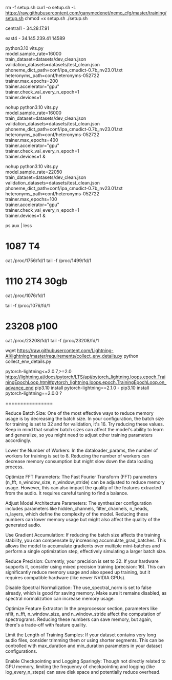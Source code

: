 
rm -f setup.sh
curl -o setup.sh -L https://raw.githubusercontent.com/ganymedenet/nemo_cfg/master/training/setup.sh
chmod +x setup.sh
./setup.sh

central1 - 34.28.17.91

east4 - 34.145.239.41
 14589

python3.10 vits.py \
  model.sample_rate=16000 \
  train_dataset=datasets/dev_clean.json \
  validation_datasets=datasets/test_clean.json \
  phoneme_dict_path=conf/ipa_cmudict-0.7b_nv23.01.txt \
  heteronyms_path=conf/heteronyms-052722 \
  trainer.max_epochs=200 \
  trainer.accelerator="gpu" \
  trainer.check_val_every_n_epoch=1 \
  trainer.devices=1


nohup python3.10 vits.py \
  model.sample_rate=16000 \
  train_dataset=datasets/dev_clean.json \
  validation_datasets=datasets/test_clean.json \
  phoneme_dict_path=conf/ipa_cmudict-0.7b_nv23.01.txt \
  heteronyms_path=conf/heteronyms-052722 \
  trainer.max_epochs=400 \
  trainer.accelerator="gpu" \
  trainer.check_val_every_n_epoch=1 \
  trainer.devices=1 &



nohup python3.10 vits.py \
  model.sample_rate=22050 \
  train_dataset=datasets/dev_clean.json \
  validation_datasets=datasets/test_clean.json \
  phoneme_dict_path=conf/ipa_cmudict-0.7b_nv23.01.txt \
  heteronyms_path=conf/heteronyms-052722 \
  trainer.max_epochs=100 \
  trainer.accelerator="gpu" \
  trainer.check_val_every_n_epoch=1 \
  trainer.devices=1 &

ps aux | less


# 1087 T4
cat /proc/1756/fd/1
tail -f /proc/1499/fd/1

# 1110 2T4 30gb
cat /proc/1076/fd/1

tail -f /proc/1076/fd/1


# 23208 p100
cat /proc/23208/fd/1
tail -f /proc/23208/fd/1


wget https://raw.githubusercontent.com/Lightning-AI/lightning/master/requirements/collect_env_details.py
python collect_env_details.py


pytorch-lightning<=2.0.7,>=2.0
https://lightning.ai/docs/pytorch/LTS/api/pytorch_lightning.loops.epoch.TrainingEpochLoop.html#pytorch_lightning.loops.epoch.TrainingEpochLoop.on_advance_end
pip3.10 install pytorch-lightning==2.1.0 -
pip3.10 install pytorch-lightning==2.0.0 ?


================


Reduce Batch Size: One of the most effective ways to reduce memory usage is by decreasing the batch size. In your configuration, the batch size for training is set to 32 and for validation, it's 16. Try reducing these values. Keep in mind that smaller batch sizes can affect the model's ability to learn and generalize, so you might need to adjust other training parameters accordingly.

Lower the Number of Workers: In the dataloader_params, the number of workers for training is set to 8. Reducing the number of workers can decrease memory consumption but might slow down the data loading process.

Optimize FFT Parameters: The Fast Fourier Transform (FFT) parameters (n_fft, n_window_size, n_window_stride) can be adjusted to reduce memory usage. However, this can also impact the quality of the features extracted from the audio. It requires careful tuning to find a balance.

Adjust Model Architecture Parameters: The synthesizer configuration includes parameters like hidden_channels, filter_channels, n_heads, n_layers, which define the complexity of the model. Reducing these numbers can lower memory usage but might also affect the quality of the generated audio.

Use Gradient Accumulation: If reducing the batch size affects the training stability, you can compensate by increasing accumulate_grad_batches. This allows the model to accumulate gradients over multiple mini-batches and perform a single optimization step, effectively simulating a larger batch size.

Reduce Precision: Currently, your precision is set to 32. If your hardware supports it, consider using mixed precision training (precision: 16). This can significantly reduce memory usage and also speed up training, but it requires compatible hardware (like newer NVIDIA GPUs).

Disable Spectral Normalization: The use_spectral_norm is set to false already, which is good for saving memory. Make sure it remains disabled, as spectral normalization can increase memory usage.

Optimize Feature Extractor: In the preprocessor section, parameters like nfilt, n_fft, n_window_size, and n_window_stride affect the computation of spectrograms. Reducing these numbers can save memory, but again, there's a trade-off with feature quality.

Limit the Length of Training Samples: If your dataset contains very long audio files, consider trimming them or using shorter segments. This can be controlled with max_duration and min_duration parameters in your dataset configurations.

Enable Checkpointing and Logging Sparingly: Though not directly related to GPU memory, limiting the frequency of checkpointing and logging (like log_every_n_steps) can save disk space and potentially reduce overhead.